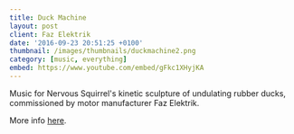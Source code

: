 ```yaml
---
title: Duck Machine
layout: post
client: Faz Elektrik
date: '2016-09-23 20:51:25 +0100'
thumbnail: /images/thumbnails/duckmachine2.png
category: [music, everything]
embed: https://www.youtube.com/embed/gFkc1XHyjKA
---
```

Music for Nervous Squirrel's kinetic sculpture of undulating rubber ducks, commissioned by motor manufacturer Faz Elektrik.

More info [here](http://www.nervoussquirrel.com/duckmachine.html "Duck Machine").
